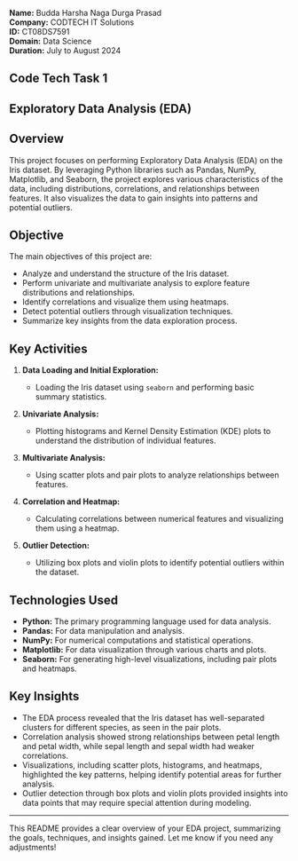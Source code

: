 **Name:** Budda Harsha Naga Durga Prasad  
**Company:** CODTECH IT Solutions  
**ID:** CT08DS7591  
**Domain:** Data Science  
**Duration:** July to August 2024  

## Code Tech Task 1
## Exploratory Data Analysis (EDA)

## Overview

This project focuses on performing Exploratory Data Analysis (EDA) on the Iris dataset. By leveraging Python libraries such as Pandas, NumPy, Matplotlib, and Seaborn, the project explores various characteristics of the data, including distributions, correlations, and relationships between features. It also visualizes the data to gain insights into patterns and potential outliers.

## Objective

The main objectives of this project are:
- Analyze and understand the structure of the Iris dataset.
- Perform univariate and multivariate analysis to explore feature distributions and relationships.
- Identify correlations and visualize them using heatmaps.
- Detect potential outliers through visualization techniques.
- Summarize key insights from the data exploration process.

## Key Activities

1. **Data Loading and Initial Exploration:**  
   - Loading the Iris dataset using `seaborn` and performing basic summary statistics.

2. **Univariate Analysis:**  
   - Plotting histograms and Kernel Density Estimation (KDE) plots to understand the distribution of individual features.

3. **Multivariate Analysis:**  
   - Using scatter plots and pair plots to analyze relationships between features.

4. **Correlation and Heatmap:**  
   - Calculating correlations between numerical features and visualizing them using a heatmap.

5. **Outlier Detection:**  
   - Utilizing box plots and violin plots to identify potential outliers within the dataset.

## Technologies Used

- **Python:** The primary programming language used for data analysis.
- **Pandas:** For data manipulation and analysis.
- **NumPy:** For numerical computations and statistical operations.
- **Matplotlib:** For data visualization through various charts and plots.
- **Seaborn:** For generating high-level visualizations, including pair plots and heatmaps.

## Key Insights

- The EDA process revealed that the Iris dataset has well-separated clusters for different species, as seen in the pair plots.
- Correlation analysis showed strong relationships between petal length and petal width, while sepal length and sepal width had weaker correlations.
- Visualizations, including scatter plots, histograms, and heatmaps, highlighted the key patterns, helping identify potential areas for further analysis.
- Outlier detection through box plots and violin plots provided insights into data points that may require special attention during modeling.

---

This README provides a clear overview of your EDA project, summarizing the goals, techniques, and insights gained. Let me know if you need any adjustments!